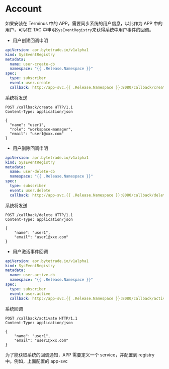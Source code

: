 # Account

如果安装在 Terminus 中的 APP，需要同步系统的用户信息，以此作为 APP 中的用户，可以在 TAC 中申明`SysEventRegistry`来获得系统中用户事件的回调。

- 用户创建回调申明

```yaml
apiVersion: apr.bytetrade.io/v1alpha1
kind: SysEventRegistry
metadata:
  name: user-create-cb
  namespace: "{{ .Release.Namespace }}"
spec:
  type: subscriber
  event: user.create
  callback: http://app-svc.{{ .Release.Namespace }}:8080/callback/create
```

系统将发送

```http
POST /callback/create HTTP/1.1
Content-Type: application/json

{
  "name": "user1",
  "role": "workspace-manager",
  "email": "user1@xxx.com"
}
```

- 用户删除回调申明

```yaml
apiVersion: apr.bytetrade.io/v1alpha1
kind: SysEventRegistry
metadata:
  name: user-delete-cb
  namespace: "{{ .Release.Namespace }}"
spec:
  type: subscriber
  event: user.delete
  callback: http://app-svc.{{ .Release.Namespace }}:8080/callback/delete
```

系统将发送

```http
POST /callback/delete HTTP/1.1
Content-Type: application/json

{
    "name": "user1",
    "email": "user1@xxx.com"
}
```

- 用户激活事件回调

```yaml
apiVersion: apr.bytetrade.io/v1alpha1
kind: SysEventRegistry
metadata:
  name: user-active-cb
  namespace: "{{ .Release.Namespace }}"
spec:
  type: subscriber
  event: user.active
  callback: http://app-svc.{{ .Release.Namespace }}:8080/callback/activate
```

系统回调

```http
POST /callback/activate HTTP/1.1
Content-Type: application/json

{
    "name": "user1",
    "email": "user1@xxx.com"
}
```

为了能获取系统的回调通知，APP 需要定义一个 service，并配置到 registry 中。例如，上面配置的 app-svc
